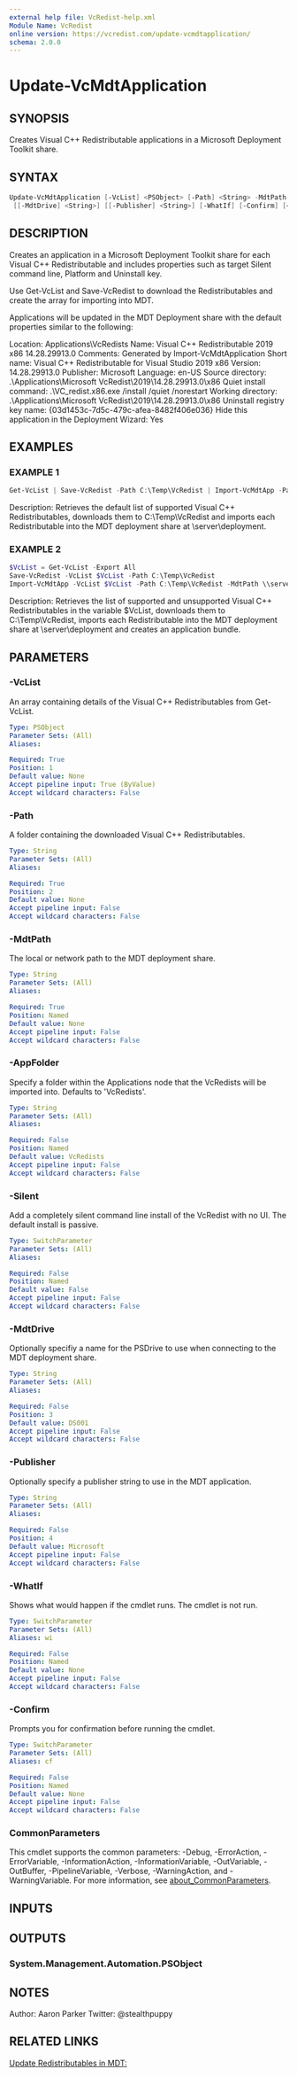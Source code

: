 ```yaml
---
external help file: VcRedist-help.xml
Module Name: VcRedist
online version: https://vcredist.com/update-vcmdtapplication/
schema: 2.0.0
---
```


# Update-VcMdtApplication

## SYNOPSIS

Creates Visual C++ Redistributable applications in a Microsoft Deployment Toolkit share.

## SYNTAX

```powershell
Update-VcMdtApplication [-VcList] <PSObject> [-Path] <String> -MdtPath <String> [-AppFolder <String>] [-Silent]
 [[-MdtDrive] <String>] [[-Publisher] <String>] [-WhatIf] [-Confirm] [<CommonParameters>]
```

## DESCRIPTION

Creates an application in a Microsoft Deployment Toolkit share for each Visual C++ Redistributable and includes properties such as target Silent command line, Platform and Uninstall key.

Use Get-VcList and Save-VcRedist to download the Redistributables and create the array for importing into MDT.

Applications will be updated in the MDT Deployment share with the default properties similar to the following:

Location: Applications\VcRedists
Name: Visual C++ Redistributable 2019 x86 14.28.29913.0
Comments: Generated by Import-VcMdtApplication
Short name: Visual C++ Redistributable for Visual Studio 2019 x86
Version: 14.28.29913.0
Publisher: Microsoft
Language: en-US
Source directory: .\Applications\Microsoft VcRedist\2019\14.28.29913.0\x86
Quiet install command: .\VC_redist.x86.exe /install /quiet /norestart
Working directory: .\Applications\Microsoft VcRedist\2019\14.28.29913.0\x86
Uninstall registry key name: {03d1453c-7d5c-479c-afea-8482f406e036}
Hide this application in the Deployment Wizard: Yes

## EXAMPLES

### EXAMPLE 1

```powershell
Get-VcList | Save-VcRedist -Path C:\Temp\VcRedist | Import-VcMdtApp -Path C:\Temp\VcRedist -MdtPath \\server\deployment
```

Description:
Retrieves the default list of supported Visual C++ Redistributables, downloads them to C:\Temp\VcRedist and imports each Redistributable into the MDT deployment share at \\server\deployment.

### EXAMPLE 2

```powershell
$VcList = Get-VcList -Export All
Save-VcRedist -VcList $VcList -Path C:\Temp\VcRedist
Import-VcMdtApp -VcList $VcList -Path C:\Temp\VcRedist -MdtPath \\server\deployment -Bundle
```

Description:
Retrieves the list of supported and unsupported Visual C++ Redistributables in the variable $VcList, downloads them to C:\Temp\VcRedist, imports each Redistributable into the MDT deployment share at \\server\deployment and creates an application bundle.

## PARAMETERS

### -VcList

An array containing details of the Visual C++ Redistributables from Get-VcList.

```yaml
Type: PSObject
Parameter Sets: (All)
Aliases:

Required: True
Position: 1
Default value: None
Accept pipeline input: True (ByValue)
Accept wildcard characters: False
```

### -Path

A folder containing the downloaded Visual C++ Redistributables.

```yaml
Type: String
Parameter Sets: (All)
Aliases:

Required: True
Position: 2
Default value: None
Accept pipeline input: False
Accept wildcard characters: False
```

### -MdtPath

The local or network path to the MDT deployment share.

```yaml
Type: String
Parameter Sets: (All)
Aliases:

Required: True
Position: Named
Default value: None
Accept pipeline input: False
Accept wildcard characters: False
```

### -AppFolder

Specify a folder within the Applications node that the VcRedists will be imported into.
Defaults to 'VcRedists'.

```yaml
Type: String
Parameter Sets: (All)
Aliases:

Required: False
Position: Named
Default value: VcRedists
Accept pipeline input: False
Accept wildcard characters: False
```

### -Silent

Add a completely silent command line install of the VcRedist with no UI.
The default install is passive.

```yaml
Type: SwitchParameter
Parameter Sets: (All)
Aliases:

Required: False
Position: Named
Default value: False
Accept pipeline input: False
Accept wildcard characters: False
```

### -MdtDrive

Optionally specifiy a name for the PSDrive to use when connecting to the MDT deployment share.

```yaml
Type: String
Parameter Sets: (All)
Aliases:

Required: False
Position: 3
Default value: DS001
Accept pipeline input: False
Accept wildcard characters: False
```

### -Publisher

Optionally specify a publisher string to use in the MDT application.

```yaml
Type: String
Parameter Sets: (All)
Aliases:

Required: False
Position: 4
Default value: Microsoft
Accept pipeline input: False
Accept wildcard characters: False
```

### -WhatIf

Shows what would happen if the cmdlet runs.
The cmdlet is not run.

```yaml
Type: SwitchParameter
Parameter Sets: (All)
Aliases: wi

Required: False
Position: Named
Default value: None
Accept pipeline input: False
Accept wildcard characters: False
```

### -Confirm

Prompts you for confirmation before running the cmdlet.

```yaml
Type: SwitchParameter
Parameter Sets: (All)
Aliases: cf

Required: False
Position: Named
Default value: None
Accept pipeline input: False
Accept wildcard characters: False
```

### CommonParameters

This cmdlet supports the common parameters: -Debug, -ErrorAction, -ErrorVariable, -InformationAction, -InformationVariable, -OutVariable, -OutBuffer, -PipelineVariable, -Verbose, -WarningAction, and -WarningVariable. For more information, see [about_CommonParameters](http://go.microsoft.com/fwlink/?LinkID=113216).

## INPUTS

## OUTPUTS

### System.Management.Automation.PSObject

## NOTES

Author: Aaron Parker
Twitter: @stealthpuppy

## RELATED LINKS

[Update Redistributables in MDT:](https://vcredist.com/update-vcmdtapplication/)
